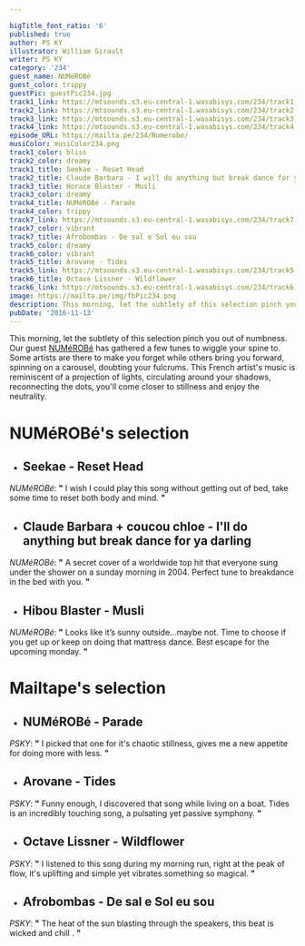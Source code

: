 ```yaml
---

bigTitle_font_ratio: '6'
published: true
author: PS KY
illustrator: William Girault
writer: PS KY
category: '234'
guest_name: NUMéROBé
guest_color: trippy
guestPic: guestPic234.jpg
track1_link: https://mtsounds.s3.eu-central-1.wasabisys.com/234/track1.mp3
track2_link: https://mtsounds.s3.eu-central-1.wasabisys.com/234/track2.mp3
track3_link: https://mtsounds.s3.eu-central-1.wasabisys.com/234/track3.mp3
track4_link: https://mtsounds.s3.eu-central-1.wasabisys.com/234/track4.mp3
episode_URL: https://mailta.pe/234/Numerobe/
musiColor: musiColor234.png
track1_color: bliss
track2_color: dreamy
track1_title: Seekae - Reset Head
track2_title: Claude Barbara - I will do anything but break dance for ya , darling (w coucou chloé )
track3_title: Horace Blaster - Musli
track3_color: dreamy
track4_title: NUMéROBé - Parade
track4_color: trippy
track7_link: https://mtsounds.s3.eu-central-1.wasabisys.com/234/track7.mp3
track7_color: vibrant
track7_title: Afrobombas - De sal e Sol eu sou
track5_color: dreamy
track6_color: vibrant
track5_title: Arovane - Tides
track5_link: https://mtsounds.s3.eu-central-1.wasabisys.com/234/track5.mp3
track6_title: Octave Lissner - Wildflower
track6_link: https://mtsounds.s3.eu-central-1.wasabisys.com/234/track6.mp3
image: https://mailta.pe/img/fbPic234.png
description: This morning, let the subtlety of this selection pinch you out of numbness. Our guest NUMéRObé has gathered a few tunes to wiggle your spine to. Some artists are there to make you forget while others bring you forward, spinning on a carousel, doubting your fulcrums.
pubDate: '2016-11-13'
---
```

 This morning, let the subtlety of this selection pinch you out of numbness. Our guest [NUMéROBé](https://www.facebook.com/NuMeroBe/ "Numérobé's FB") has gathered a few tunes to wiggle your spine to. Some artists are there to make you forget while others bring you forward, spinning on a carousel, doubting your fulcrums. This French artist's music is reminiscent of a projection of lights, circulating around your shadows, reconnecting the dots, you'll come closer to stillness and enjoy the neutrality. 


# **NUMéROBé's selection**

+ ## Seekae - Reset Head 
_NUMéROBé_: **"** I wish I could play this song without getting out of bed, take some time to reset both body and mind. **"** 

+ ## Claude Barbara + coucou chloe -  I'll do anything but break dance for ya darling
_NUMéROBé_: **"** A secret cover of a worldwide top hit that everyone sung under the shower on a sunday morning in 2004. Perfect tune to breakdance in the bed with you. **"** 

+ ## Hibou Blaster - Musli 
_NUMéROBé_: **"** Looks like it’s sunny outside…maybe not. Time to choose if you get up or keep on doing that mattress dance. Best escape for the upcoming monday. **"** 

# **Mailtape's selection**

+ ## NUMéROBé - Parade 
_PSKY_:  **"**  I picked that one for it's chaotic stillness, gives me a new appetite for doing more with less. **"** 

+ ## Arovane - Tides
_PSKY_:  **"**  Funny enough, I discovered that song while living on a boat. Tides is an incredibly touching song, a pulsating yet passive symphony. **"** 

+ ## Octave Lissner - Wildflower 
_PSKY_:  **"**  I listened to this song during my morning run, right at the peak of flow, it's uplifting and simple yet vibrates something so magical. **"** 

+ ## Afrobombas - De sal e Sol eu sou
_PSKY_:  **"**  The heat of the sun blasting through the speakers, this beat is wicked and chill .  **"** 
